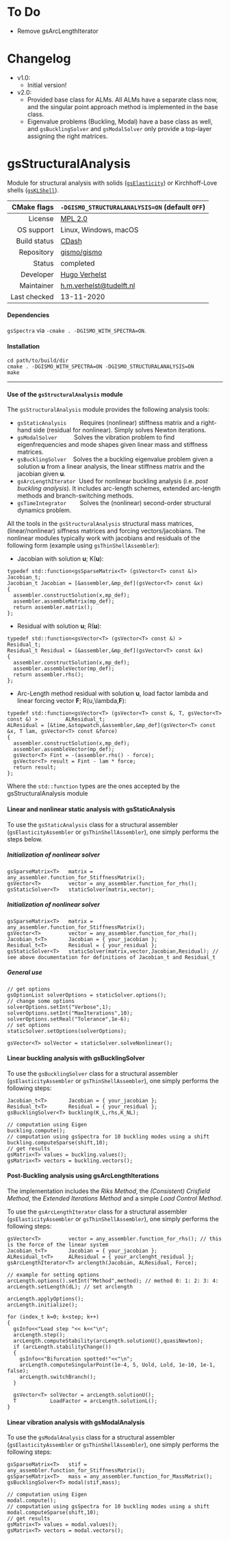 # To Do
- Remove gsArcLengthIterator

# Changelog
- v1.0:
  - Initial version!
- v2.0:
  - Provided base class for ALMs. All ALMs have a separate class now, and the singular point approach method is implemented in the base class.
  - Eigenvalue problems (Buckling, Modal) have a base class as well, and `gsBucklingSolver` and `gsModalSolver` only provide a top-layer assigning the right matrices.

# gsStructuralAnalysis

Module for structural analysis with solids ([`gsElasticity`](https://github.com/gismo/gsElasticity/)) or Kirchhoff-Love shells ([`gsKLShell`](https://github.com/gismo/gsKLShell/)).

|CMake flags|```-DGISMO_STRUCTURALANALYSIS=ON``` (default ```OFF```)|
|--:|---|
|License|[MPL 2.0](https://www.mozilla.org/en-US/MPL/2.0/)|
|OS support|Linux, Windows, macOS|
|Build status| [CDash](link) |
|Repository|[gismo/gismo](https://github.com/gismo/gismo)|
|Status|completed|
|Developer|[Hugo Verhelst](https://github.com/hverhelst)|
|Maintainer|[h.m.verhelst@tudelft.nl](mailto:h.m.verhelst@tudelft.nl)|
|Last checked|13-11-2020|

#### Dependencies
`gsSpectra` via `-cmake . -DGISMO_WITH_SPECTRA=ON`.

#### Installation
```
cd path/to/build/dir
cmake . -DGISMO_WITH_SPECTRA=ON -DGISMO_STRUCTURALANALYSIS=ON
make
```

***

#### Use of the `gsStructuralAnalysis` module
The `gsStructuralAnalysis` 	module provides the following analysis tools:
* `gsStaticAnalysis`&nbsp;&nbsp;&nbsp;&nbsp;&nbsp;&nbsp;&nbsp;&nbsp;Requires (nonlinear) stiffness matrix and a right-hand side (residual for nonlinear). Simply solves Newton iterations.
* `gsModalSolver`&nbsp;&nbsp;&nbsp;&nbsp;&nbsp;&nbsp;&nbsp;&nbsp;&nbsp;&nbsp;Solves the vibration problem to find eigenfrequencies and mode shapes given linear mass and stiffness matrices.
* `gsBucklingSolver`&nbsp;&nbsp;&nbsp;&nbsp;Solves the a buckling eigenvalue problem given a solution **u** from a linear analysis, the linear stiffness matrix and the jacobian given **u**.
* `gsArcLengthIterator`&nbsp;&nbsp;Used for nonlinear buckling analysis (i.e. *post buckling analysis*). It includes arc-length schemes, extended arc-length methods and branch-switching methods.
* `gsTimeIntegrator`&nbsp;&nbsp;&nbsp;&nbsp;&nbsp;&nbsp;&nbsp;&nbsp;Solves the (nonlinear) second-order structural dynamics problem.

All the tools in the `gsStructuralAnalysis` structural mass matrices, (linear/nonlinear) siffness matrices and forcing vectors/jacobians. The nonlinear modules typically work with jacobians and residuals of the following form (example using `gsThinShellAssembler`):
* Jacobian with solution **u**; K(**u**):
```
typedef std::function<gsSparseMatrix<T> (gsVector<T> const &)>    Jacobian_t;
Jacobian_t Jacobian = [&assembler,&mp_def](gsVector<T> const &x)
{
  assembler.constructSolution(x,mp_def);
  assembler.assembleMatrix(mp_def);
  return assembler.matrix();
};
```
* Residual with solution **u**; R(**u**):
```
typedef std::function<gsVector<T> (gsVector<T> const &) >         Residual_t;
Residual_t Residual = [&assembler,&mp_def](gsVector<T> const &x)
{
  assembler.constructSolution(x,mp_def);
  assembler.assembleVector(mp_def);
  return assembler.rhs();
};
```
* Arc-Length method residual with solution **u**, load factor lambda and linear forcing vector **F**; R(u,\lambda,**F**):
```
typedef std::function<gsVector<T> (gsVector<T> const &, T, gsVector<T> const &) >         ALResidual_t;
ALResidual = [&time,&stopwatch,&assembler,&mp_def](gsVector<T> const &x, T lam, gsVector<T> const &force)
{
  assembler.constructSolution(x,mp_def);
  assembler.assembleVector(mp_def);
  gsVector<T> Fint = -(assembler.rhs() - force);
  gsVector<T> result = Fint - lam * force;
  return result;
};

```

Where the `std::function` types are the ones accepted by the gsStructuralAnalysis module


#### Linear and nonlinear static analysis with gsStaticAnalysis
To use the `gsStaticAnalysis` class for a structural assembler (`gsElasticityAssembler` or `gsThinShellAssembler`), one simply performs the steps below.
##### Initialization of nonlinear solver
```
gsSparseMatrix<T>   matrix = any_assembler.function_for_StiffnessMatrix();
gsVector<T>         vector = any_assembler.function_for_rhs();
gsStaticSolver<T>   staticSolver(matrix,vector);

```
##### Initialization of nonlinear solver
```
gsSparseMatrix<T>   matrix = any_assembler.function_for_StiffnessMatrix();
gsVector<T>         vector = any_assembler.function_for_rhs();
Jacobian_t<T>       Jacobian = { your_jacobian };
Residual_t<T>       Residual = { your_residual };
gsStaticSolver<T>   staticSolver(matrix,vector,Jacobian,Residual); // see above documentation for definitions of Jacobian_t and Residual_t
```
##### General use
```
// get options
gsOptionList solverOptions = staticSolver.options();
// change some options
solverOptions.setInt("Verbose",1);
solverOptions.setInt("MaxIterations",10);
solverOptions.setReal("Tolerance",1e-6);
// set options
staticSolver.setOptions(solverOptions);

gsVector<T> solVector = staticSolver.solveNonlinear();
```

#### Linear buckling analysis with gsBucklingSolver
To use the `gsBucklingSolver` class for a structural assembler (`gsElasticityAssembler` or `gsThinShellAssembler`), one simply performs the following steps:
```
Jacobian_t<T>       Jacobian = { your_jacobian };
Residual_t<T>       Residual = { your_residual };
gsBucklingSolver<T> buckling(K_L,rhs,K_NL);

// computation using Eigen
buckling.compute();
// computation using gsSpectra for 10 buckling modes using a shift
buckling.computeSparse(shift,10);
// get results
gsMatrix<T> values = buckling.values();
gsMatrix<T> vectors = buckling.vectors();
```

#### Post-Buckling analysis using gsArcLengthIterations
The implementation includes the *Riks Method*, the *(Consistent) Crisfield Method*, the *Extended Iterations Method* and a simple *Load Control Method*.

To use the `gsArcLengthIterator` class for a structural assembler (`gsElasticityAssembler` or `gsThinShellAssembler`), one simply performs the following steps:
```
gsVector<T>         vector = any_assembler.function_for_rhs(); // this is the force of the linear system
Jacobian_t<T>       Jacobian = { your_jacobian };
ALResidual_t<T>     ALResidual = { your_arclenght_residual };
gsArcLengthIterator<T> arclength(Jacobian, ALResidual, Force);

// example for setting options
arcLength.options().setInt("Method",method); // method 0: 1: 2: 3: 4:
arcLength.setLength(dL); // set arclength

arcLength.applyOptions();
arcLength.initialize();

for (index_t k=0; k<step; k++)
{
  gsInfo<<"Load step "<< k<<"\n";
  arcLength.step();
  arcLength.computeStability(arcLength.solutionU(),quasiNewton);
  if (arcLength.stabilityChange())
  {
    gsInfo<<"Bifurcation spotted!"<<"\n";
    arcLength.computeSingularPoint(1e-4, 5, Uold, Lold, 1e-10, 1e-1, false);
    arcLength.switchBranch();
  }

  gsVector<T> solVector = arcLength.solutionU();
  T           LoadFactor = arcLength.solutionL();
}
```
#### Linear vibration analysis with gsModalAnalysis
To use the `gsModalAnalysis` class for a structural assembler (`gsElasticityAssembler` or `gsThinShellAssembler`), one simply performs the following steps:
```
gsSparseMatrix<T>   stif = any_assembler.function_for_StiffnessMatrix();
gsSparseMatrix<T>   mass = any_assembler.function_for_MassMatrix();
gsBucklingSolver<T> modal(stif,mass);

// computation using Eigen
modal.compute();
// computation using gsSpectra for 10 buckling modes using a shift
modal.computeSparse(shift,10);
// get results
gsMatrix<T> values = modal.values();
gsMatrix<T> vectors = modal.vectors();
```

